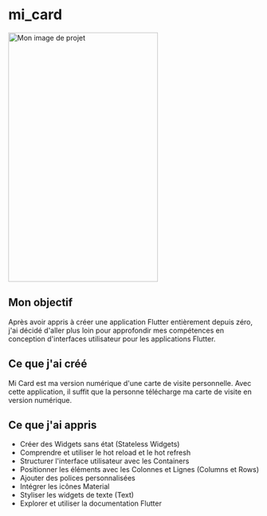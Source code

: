 # mi_card
<img src="images/mi_card_app.png" alt="Mon image de projet" width="300" height="500">

## Mon objectif
Après avoir appris à créer une application Flutter entièrement depuis zéro, j'ai décidé d'aller plus loin pour approfondir mes compétences en conception d'interfaces utilisateur pour les applications Flutter.

## Ce que j'ai créé
Mi Card est ma version numérique d'une carte de visite personnelle. Avec cette application, il suffit que la personne télécharge ma carte de visite en version numérique.

## Ce que j'ai appris
- Créer des Widgets sans état (Stateless Widgets)
- Comprendre et utiliser le hot reload et le hot refresh
- Structurer l'interface utilisateur avec les Containers
- Positionner les éléments avec les Colonnes et Lignes (Columns et Rows)
- Ajouter des polices personnalisées
- Intégrer les icônes Material
- Styliser les widgets de texte (Text)
- Explorer et utiliser la documentation Flutter
